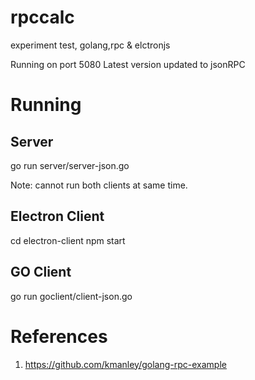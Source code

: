 # rpccalc
experiment test, golang,rpc & elctronjs

Running on port 5080
Latest version updated to jsonRPC

# Running

## Server
go run server/server-json.go 

Note: cannot run both clients at same time.
## Electron Client 
cd electron-client
npm start

## GO Client
go run goclient/client-json.go



# References
1. https://github.com/kmanley/golang-rpc-example
